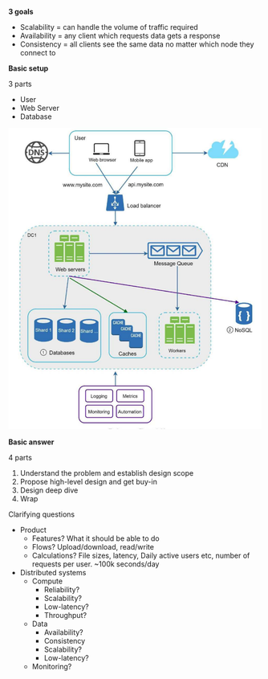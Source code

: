 **3 goals**

* Scalability = can handle the volume of traffic required
* Availability = any client which requests data gets a response
* Consistency = all clients see the same data no matter which node they connect to

**Basic setup** 

3 parts
* User
* Web Server
* Database

![image info](./../images/generic_design.png)

**Basic answer**

4 parts
1. Understand the problem and establish design scope
2. Propose high-level design and get buy-in
3. Design deep dive 
4. Wrap

Clarifying questions
* Product
    * Features? What it should be able to do
    * Flows? Upload/download, read/write
    * Calculations? File sizes, latency, Daily active users etc, number of requests per user. ~100k seconds/day
* Distributed systems
    * Compute
        * Reliability?
        * Scalability?
        * Low-latency?
        * Throughput?
    * Data
        * Availability?
        * Consistency
        * Scalability?
        * Low-latency?
    * Monitoring?